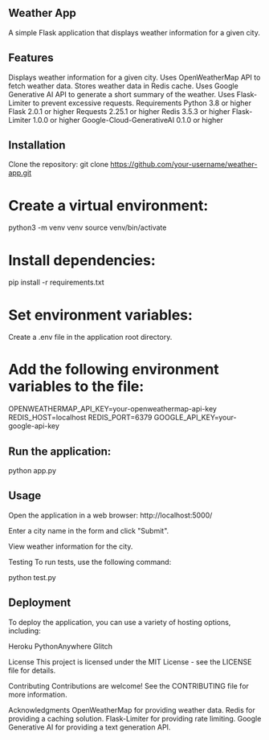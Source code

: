 ## Weather App
A simple Flask application that displays weather information for a given city.

## Features
Displays weather information for a given city.
Uses OpenWeatherMap API to fetch weather data.
Stores weather data in Redis cache.
Uses Google Generative AI API to generate a short summary of the weather.
Uses Flask-Limiter to prevent excessive requests.
Requirements
Python 3.8 or higher
Flask 2.0.1 or higher
Requests 2.25.1 or higher
Redis 3.5.3 or higher
Flask-Limiter 1.0.0 or higher
Google-Cloud-GenerativeAI 0.1.0 or higher

## Installation
Clone the repository:
git clone https://github.com/your-username/weather-app.git

# Create a virtual environment:
python3 -m venv venv
source venv/bin/activate

# Install dependencies:
pip install -r requirements.txt

# Set environment variables:
Create a .env file in the application root directory.

# Add the following environment variables to the file:

OPENWEATHERMAP_API_KEY=your-openweathermap-api-key
REDIS_HOST=localhost
REDIS_PORT=6379
GOOGLE_API_KEY=your-google-api-key

## Run the application:
python app.py

## Usage
Open the application in a web browser:
http://localhost:5000/

Enter a city name in the form and click "Submit".

View weather information for the city.

Testing
To run tests, use the following command:

python test.py

## Deployment
To deploy the application, you can use a variety of hosting options, including:

Heroku
PythonAnywhere
Glitch


License
This project is licensed under the MIT License - see the LICENSE file for details.

Contributing
Contributions are welcome! See the CONTRIBUTING file for more information.

Acknowledgments
OpenWeatherMap for providing weather data.
Redis for providing a caching solution.
Flask-Limiter for providing rate limiting.
Google Generative AI for providing a text generation API.
